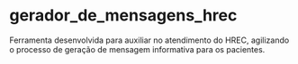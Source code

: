 # gerador_de_mensagens_hrec
Ferramenta desenvolvida para auxiliar no atendimento do HREC, agilizando o processo de geração de mensagem informativa para os pacientes.
